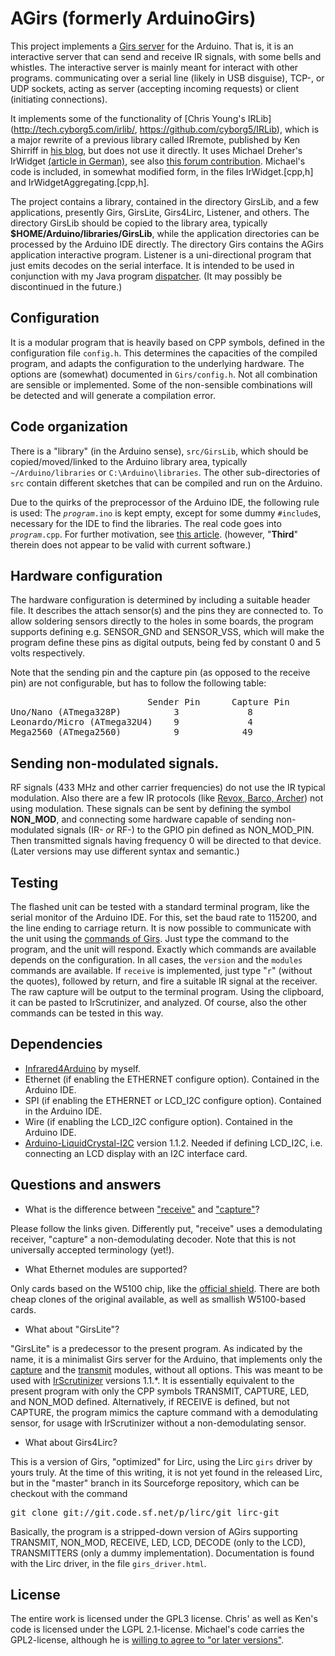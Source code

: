 # AGirs (formerly ArduinoGirs)
This project implements a [Girs
server](http://www.harctoolbox.org/Girs.html) for the Arduino. That
is, it is an interactive server that can send and receive IR signals,
with some bells and whistles. The interactive server is mainly meant
for interact with other programs. communicating over a serial line
(likely in USB disguise), TCP-, or UDP sockets, acting as server
(accepting incoming requests) or client (initiating connections).

It implements some of the functionality of [Chris Young's
IRLib](http://tech.cyborg5.com/irlib/,
https://github.com/cyborg5/IRLib), which is a major
rewrite of a previous library called IRremote, published by
Ken Shirriff in [his blog](http://www.righto.com/2009/08/multi-protocol-infrared-remote-library.html), but does not use it directly.
It uses Michael Dreher's
IrWidget [(article in
German)](http://www.mikrocontroller.net/articles/High-Speed_capture_mit_ATmega_Timer),
see also [this forum
contribution](http://www.hifi-remote.com/forums/viewtopic.php?p=111876#111876).
Michael's code is included, in somewhat modified form, in the files
IrWidget.[cpp,h] and IrWidgetAggregating.[cpp,h].

The project contains a library, contained in the directory GirsLib,
and a few applications, presently Girs, GirsLite, Girs4Lirc, Listener,
and others. The directory GirsLib should
be copied to
the library area, typically <b>$HOME/Arduino/libraries/GirsLib</b>, while the
application directories can be processed by the Arduino IDE
directly. The directory Girs contains the AGirs application
interactive program. Listener is a uni-directional program that just
emits decodes on the serial interface. It is intended to be used in
conjunction with my Java program
[dispatcher](https://github.com/bengtmartensson/dispatcher). (It may
possibly be discontinued in the future.)

## Configuration
It is a modular program that is heavily based on CPP symbols, defined
in the configuration file <code>config.h</code>. This determines the capacities of the
compiled program, and adapts the configuration to the underlying
hardware. The options are (somewhat) documented in <code>Girs/config.h</code>.
Not all combination are sensible or implemented. Some of the non-sensible
combinations will be detected and will generate a compilation error.

## Code organization
There is a "library" (in the Arduino sense), <code>src/GirsLib</code>, which should be copied/moved/linked to the Arduino library area,
typically <code>~/Arduino/libraries</code> or <code>C:\Arduino\libraries</code>.
The other sub-directories of <code>src</code> contain different sketches that can
be compiled and run on the Arduino.

Due to the quirks of the preprocessor of the Arduino IDE, the following rule is used:
The <code>_program_.ino</code> is kept empty, except for some dummy <code>#include</code>s,
necessary for the IDE to find the libraries. The real code goes into <code>_program_.cpp</code>.
For further motivation, see [this article](http://www.gammon.com.au/forum/?id=12625).
(however, "__Third__" therein does not appear to be valid with current software.)

## Hardware configuration
The hardware configuration is determined by including a suitable
header file. It describes the attach sensor(s) and the pins
they are connected to. To allow soldering sensors directly to the
holes in some boards, the program supports defining e.g. SENSOR_GND
and SENSOR_VSS, which will make the program define these pins as
digital outputs, being fed by constant 0 and 5 volts respectively.

Note that the sending pin and the capture pin
(as opposed to the receive pin) are not configurable, but has to
follow the following table:

<pre>
                          Sender Pin      Capture Pin
Uno/Nano (ATmega328P)          3             8
Leonardo/Micro (ATmega32U4)    9             4
Mega2560 (ATmega2560)          9            49
</pre>

## Sending non-modulated signals.
RF signals (433 MHz and other carrier frequencies) do not use the IR
typical modulation. Also there are a few IR protocols (like [Revox, Barco,
Archer](http://www.hifi-remote.com/forums/viewtopic.php?t=14186&start=40))
not using modulation. These signals can be sent by defining the symbol
__NON_MOD__, and connecting
some hardware capable of sending non-modulated signals (IR- _or_ RF-)
to the GPIO pin defined as NON_MOD_PIN. Then transmitted signals
having frequency 0 will be directed to that device. (Later versions
may use different syntax and semantic.)

## Testing
The flashed unit can be tested with a standard terminal program, like the
serial monitor of the Arduino IDE. For this, set the baud rate to 115200, and
the line ending to carriage return. It is now possible to communicate
with the unit using the [commands of
Girs](http://www.harctoolbox.org/Girs.html). Just type the command to
the program, and the unit will respond.
Exactly which commands are
available depends on the configuration. In all cases, the
<code>version</code> and the <code>modules</code> commands are
available. If <code>receive</code> is implemented, just type
"<code>r</code>" (without the
quotes), followed by return, and fire a suitable IR signal at the
receiver. The raw capture will be output to the terminal program. Using
the clipboard, it can be pasted to IrScrutinizer, and analyzed. Of course, also
the other commands can be tested in this way.

## Dependencies

* [Infrared4Arduino](https://github.com/bengtmartensson/Infrared4Arduino) by myself.
* Ethernet (if enabling the ETHERNET configure option). Contained in the Arduino IDE.
* SPI (if enabling the ETHERNET or LCD_I2C configure option). Contained in the Arduino IDE.
* Wire (if enabling the LCD_I2C configure option). Contained in the Arduino IDE.
* [Arduino-LiquidCrystal-I2C](https://github.com/marcoschwartz/LiquidCrystal_I2C) version 1.1.2.
Needed if defining LCD_I2C, i.e. connecting an LCD display with an I2C interface card.

## Questions and answers

* What is the difference between
  ["receive"](http://www.harctoolbox.org/Glossary.html#ReceivingIrSignals)
  and   ["capture"](http://www.harctoolbox.org/Glossary.html#Capturing)?

Please follow the links given. Differently put, "receive" uses a
demodulating receiver, "capture" a non-demodulating decoder. Note that
this is not universally accepted terminology (yet!).

* What Ethernet modules are supported?

Only cards based on the W5100 chip, like the
[official
shield](https://www.arduino.cc/en/Main/ArduinoEthernetShield).  There are both cheap clones of the original available, as well as
smallish W5100-based cards.

* What about "GirsLite"?

"GirsLite" is a predecessor to the present program. As indicated by the
name, it is a minimalist Girs server
for the Arduino, that implements only the
[capture](http://www.harctoolbox.org/Girs.html#Capture) and the
[transmit](http://www.harctoolbox.org/Girs.html#Transmit) modules,
without all options. This was meant to be used with
[IrScrutinizer](http://www.harctoolbox.org/IrScrutinizer.html)
versions 1.1.*. It is essentially equivalent to the present program
with only the CPP symbols TRANSMIT, CAPTURE, LED, and NON_MOD
defined. Alternatively, if RECEIVE is defined, but not CAPTURE, the
program mimics the capture command with a demodulating sensor, for
usage with IrScrutinizer without a non-demodulating sensor.

* What about Girs4Lirc?

This is a version of Girs, "optimized" for Lirc, using the Lirc
<code>girs</code> driver by yours truly. At the time of this writing,
it is not yet found in the
released Lirc, but in the "master" branch in its Sourceforge
repository, which can be checkout with the command

<pre>git clone git://git.code.sf.net/p/lirc/git lirc-git</pre>

Basically, the program is a stripped-down version of AGirs supporting TRANSMIT,
NON_MOD, RECEIVE, LED, LCD, DECODE (only to the LCD), TRANSMITTERS
(only a dummy implementation). Documentation is found with the Lirc
driver, in the file <code>girs_driver.html</code>.

## License
The entire work is licensed under the GPL3 license. Chris' as well as Ken's
code is licensed under the LGPL 2.1-license. Michael's code carries the
GPL2-license, although he is [willing to agree to "or later
versions"](http://www.hifi-remote.com/forums/viewtopic.php?p=112586#112586).
